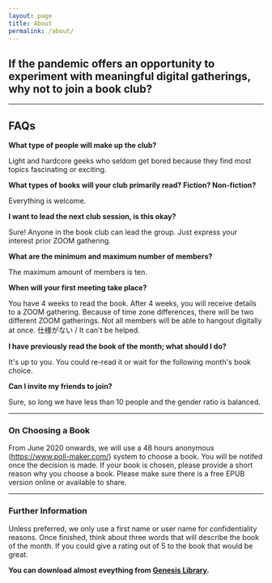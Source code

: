 ```yaml
---
layout: page
title: About
permalink: /about/
---
```


## If the pandemic offers an opportunity to experiment with meaningful digital gatherings, why not to join a book club?

---

## FAQs

**What type of people will make up the club?**

Light and hardcore geeks who seldom get bored because they find most topics fascinating or exciting.

**What types of books will your club primarily read? Fiction? Non-fiction?**

Everything is welcome.

**I want to lead the next club session, is this okay?**

Sure! Anyone in the book club can lead the group. Just express your interest prior ZOOM gathering.

**What are the minimum and maximum number of members?**

The maximum amount of members is ten.

**When will your first meeting take place?**

You have 4 weeks to read the book. After 4 weeks, you will receive details to a ZOOM gathering.
Because of time zone differences, there will be two different ZOOM gatherings.
Not all members will be able to hangout digitally at once.
仕様がない / It can't be helped.

**I have previously read the book of the month; what should I do?**

It's up to you. You could re-read it or wait for the following month's book choice.

**Can I invite my friends to join?**

Sure, so long we have less than 10 people and the gender ratio is balanced.


---

### On Choosing a Book

From June 2020 onwards, we will use a 48 hours anonymous (https://www.poll-maker.com/) system to choose a book.
You will be notifed once the decision is made.
If your book is chosen, please provide a short reason why you choose a book.
Please make sure there is a free EPUB version online or available to share.

---

### Further Information

Unless preferred, we only use a first name or user name for confidentiality reasons.
Once finished, think about three words that will describe the book of the month.
If you could give a rating out of 5 to the book that would be great.

**You can download almost eveything from [Genesis Library](http://gen.lib.rus.ec/).**
